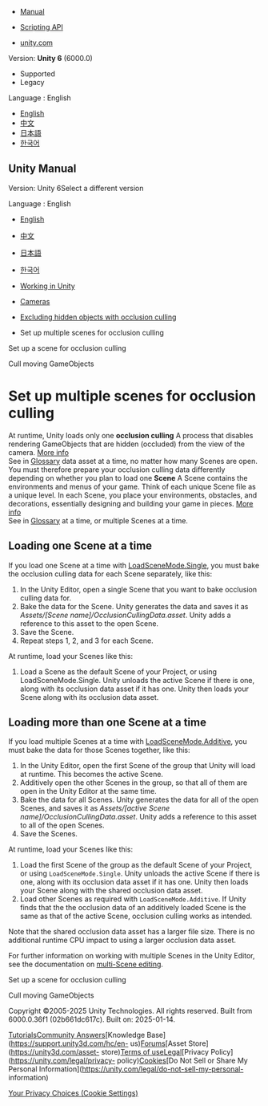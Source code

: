 [](https://docs.unity3d.com)

  * [Manual](../Manual/index.html)
  * [Scripting API](../ScriptReference/index.html)

  * [unity.com](https://unity.com/)

Version: **Unity 6** (6000.0)

  * Supported
  * Legacy

Language : English

  * [English](/Manual/occlusion-culling-scene-loading.html)
  * [中文](/cn/current/Manual/occlusion-culling-scene-loading.html)
  * [日本語](/ja/current/Manual/occlusion-culling-scene-loading.html)
  * [한국어](/kr/current/Manual/occlusion-culling-scene-loading.html)

[](https://docs.unity3d.com)

## Unity Manual

Version: Unity 6Select a different version

Language : English

  * [English](/Manual/occlusion-culling-scene-loading.html)
  * [中文](/cn/current/Manual/occlusion-culling-scene-loading.html)
  * [日本語](/ja/current/Manual/occlusion-culling-scene-loading.html)
  * [한국어](/kr/current/Manual/occlusion-culling-scene-loading.html)

  * [Working in Unity](working-in-unity.html)
  * [Cameras](Cameras.html)
  * [Excluding hidden objects with occlusion culling](OcclusionCulling-landing.html)
  * Set up multiple scenes for occlusion culling

[](occlusion-culling-getting-started.html)

Set up a scene for occlusion culling

[](occlusion-culling-dynamic-gameobjects.html)

Cull moving GameObjects

# Set up multiple scenes for occlusion culling

At runtime, Unity loads only one **occlusion culling** A process that disables
rendering GameObjects that are hidden (occluded) from the view of the camera.
[More info](OcclusionCulling.html)  
See in [Glossary](Glossary.html#Occlusionculling) data asset at a time, no
matter how many Scenes are open. You must therefore prepare your occlusion
culling data differently depending on whether you plan to load one **Scene** A
Scene contains the environments and menus of your game. Think of each unique
Scene file as a unique level. In each Scene, you place your environments,
obstacles, and decorations, essentially designing and building your game in
pieces. [More info](CreatingScenes.html)  
See in [Glossary](Glossary.html#Scene) at a time, or multiple Scenes at a
time.

## Loading one Scene at a time

If you load one Scene at a time with
[LoadSceneMode.Single](../ScriptReference/SceneManagement.LoadSceneMode.Single.html),
you must bake the occlusion culling data for each Scene separately, like this:

  1. In the Unity Editor, open a single Scene that you want to bake occlusion culling data for.
  2. Bake the data for the Scene. Unity generates the data and saves it as _Assets/[Scene name]/OcclusionCullingData.asset_. Unity adds a reference to this asset to the open Scene.
  3. Save the Scene.
  4. Repeat steps 1, 2, and 3 for each Scene.

At runtime, load your Scenes like this:

  1. Load a Scene as the default Scene of your Project, or using LoadSceneMode.Single. Unity unloads the active Scene if there is one, along with its occlusion data asset if it has one. Unity then loads your Scene along with its occlusion data asset.

## Loading more than one Scene at a time

If you load multiple Scenes at a time with
[LoadSceneMode.Additive](../ScriptReference/SceneManagement.LoadSceneMode.Additive.html),
you must bake the data for those Scenes together, like this:

  1. In the Unity Editor, open the first Scene of the group that Unity will load at runtime. This becomes the active Scene.
  2. Additively open the other Scenes in the group, so that all of them are open in the Unity Editor at the same time.
  3. Bake the data for all Scenes. Unity generates the data for all of the open Scenes, and saves it as _Assets/[active Scene name]/OcclusionCullingData.asset_. Unity adds a reference to this asset to all of the open Scenes.
  4. Save the Scenes.

At runtime, load your Scenes like this:

  1. Load the first Scene of the group as the default Scene of your Project, or using `LoadSceneMode.Single`. Unity unloads the active Scene if there is one, along with its occlusion data asset if it has one. Unity then loads your Scene along with the shared occlusion data asset.
  2. Load other Scenes as required with `LoadSceneMode.Additive`. If Unity finds that the the occlusion data of an additively loaded Scene is the same as that of the active Scene, occlusion culling works as intended.

Note that the shared occlusion data asset has a larger file size. There is no
additional runtime CPU impact to using a larger occlusion data asset.

For further information on working with multiple Scenes in the Unity Editor,
see the documentation on [multi-Scene editing](MultiSceneEditing.html).

[](occlusion-culling-getting-started.html)

Set up a scene for occlusion culling

[](occlusion-culling-dynamic-gameobjects.html)

Cull moving GameObjects

Copyright ©2005-2025 Unity Technologies. All rights reserved. Built from
6000.0.36f1 (02b661dc617c). Built on: 2025-01-14.

[Tutorials](https://learn.unity.com/)[Community
Answers](https://answers.unity3d.com)[Knowledge
Base](https://support.unity3d.com/hc/en-
us)[Forums](https://forum.unity3d.com)[Asset Store](https://unity3d.com/asset-
store)[Terms of
use](https://docs.unity3d.com/Manual/TermsOfUse.html)[Legal](https://unity.com/legal)[Privacy
Policy](https://unity.com/legal/privacy-
policy)[Cookies](https://unity.com/legal/cookie-policy)[Do Not Sell or Share
My Personal Information](https://unity.com/legal/do-not-sell-my-personal-
information)

[Your Privacy Choices (Cookie Settings)](javascript:void\(0\);)

